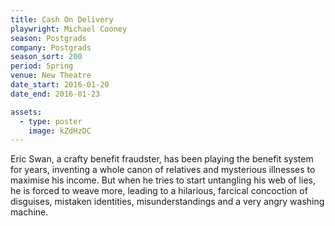 ```yaml
---
title: Cash On Delivery
playwright: Michael Cooney
season: Postgrads
company: Postgrads
season_sort: 200
period: Spring
venue: New Theatre
date_start: 2016-01-20
date_end: 2016-01-23

assets:
  - type: poster
    image: kZdHzDC
---
```


Eric Swan, a crafty benefit fraudster, has been playing the benefit system for years, inventing a whole canon of relatives and mysterious illnesses to maximise his income. But when he tries to start untangling his web of lies, he is forced to weave more, leading to a hilarious, farcical concoction of disguises, mistaken identities, misunderstandings and a very angry washing machine.
